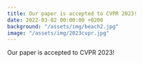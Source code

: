 ```yaml
---
title: Our paper is accepted to CVPR 2023!
date: 2022-03-02 00:00:00 +0200
background: "/assets/img/beach2.jpg"
image: "/assets/img/2023cvpr.jpg"
---
```


Our paper is accepted to CVPR 2023!
